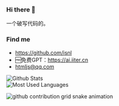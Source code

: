 ### Hi there 👋

一个破写代码的。

### Find me

- <https://github.com/isnl>
- 🆓免费GPT：<https://ai.iiter.cn>
- <htmljs@qq.com>

![Github Stats](https://github-readme-stats.vercel.app/api?username=isnl&show_icons=true&theme=vue&count_private=true)  
![Most Used Languages](https://github-readme-stats.vercel.app/api/top-langs/?username=isnl&theme=dark&layout=compact)    

<picture>
  <source media="(prefers-color-scheme: dark)" srcset="https://raw.githubusercontent.com/isnl/isnl/master/assets/github-contribution-grid-snake-dark.svg">
  <source media="(prefers-color-scheme: light)" srcset="https://raw.githubusercontent.com/isnl/isnl/master/assets/github-contribution-grid-snake.svg">
  <img alt="github contribution grid snake animation" src="https://raw.githubusercontent.com/isnl/isnl/master/assets/github-contribution-grid-snake.svg">
</picture>
